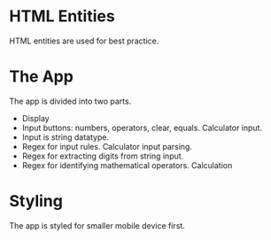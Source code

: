 
# HTML Entities
HTML entities are used for best practice.




# The App
The app is divided into two parts.
- Display
- Input buttons: numbers, operators, clear, equals.
Calculator input.
- Input is string datatype.
- Regex for input rules.
Calculator input parsing.
- Regex for extracting digits from string input.
- Regex for identifying mathematical operators.
Calculation



# Styling
The app is styled for smaller mobile device first.